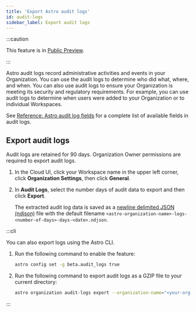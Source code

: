 ```yaml
---
title: 'Export Astro audit logs'
id: audit-logs
sidebar_label: Export audit logs
---
```


:::caution

This feature is in [Public Preview](https://docs.astronomer.io/astro/feature-previews).

:::

Astro audit logs record administrative activities and events in your Organization. You can use the audit logs to determine who did what, where, and when. You can also use audit logs to ensure your Organization is meeting its security and regulatory requirements. For example, you can use audit logs to determine when users were added to your Organization or to individual Workspaces.

See [Reference: Astro audit log fields](audit-logs-reference.md) for a complete list of available fields in audit logs.

## Export audit logs

Audit logs are retained for 90 days. Organization Owner permissions are required to export audit logs. 

1. In the Cloud UI, click your Workspace name in the upper left corner, click **Organization Settings**, then click **General**.

2. In **Audit Logs**, select the number days of audit data to export and then click **Export**.

    The extracted audit log data is saved as a [newline delimited JSON (ndjson)](https://github.com/ndjson/ndjson-spec) file with the default filename `<astro-organization-name>-logs-<number-of-days>-days-<date>.ndjson`.

:::cli

You can also export logs using the Astro CLI.

1. Run the following command to enable the feature:

    ```sh
    astro config set -g beta.audit_logs true
    ```

2. Run the following command to export audit logs as a GZIP file to your current directory:

    ```sh
    astro organization audit-logs export --organization-name="<your-organization-name>"
    ```

:::
